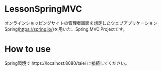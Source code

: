 # LessonSpringMVC
オンラインショッピングサイトの管理者画面を想定したウェブアプリケーション
Spring(https://spring.io/)を用いた、Spring MVC Projectです。

# How to use
Spring環境で https://localhost:8080/taiei に接続してください。
